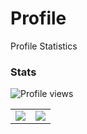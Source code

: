# Profile
Profile Statistics

### Stats 

![Profile views](https://komarev.com/ghpvc/?username=OreoKitten&style=flat-square&color=blueviolet)
<table>
  <tr>
    <td align="center" style="padding=0;width=50%;">
      <img src="https://github-readme-stats.vercel.app/api/?username=OreoKitten&show_icons=true&bg_color=00000000&hide_border=true&icon_color=4F8CC9&hide_title=true&count_private=true" />
    </td>
    <td align="center" style="padding=0;width=50%;">
      <img src="https://github-readme-stats.quantumlytangled.vercel.app/api/top-langs/?username=OreoKitten&layout=compact&show_icons=true&bg_color=00000000&hide_border=true" />
    </td>
  </tr>
</table>
